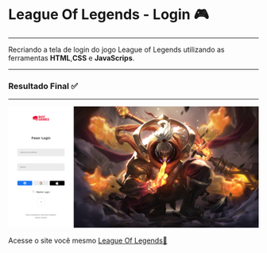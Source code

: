 # League Of Legends - Login :video_game:
***
  Recriando a tela de login do jogo League of Legends utilizando as ferramentas **HTML**,**CSS** e **JavaScrips**.
***

### Resultado Final :white_check_mark:
***
 ![Site 1](https://github.com/ericcastroc/LeagueOfLegends-Login/blob/main/images/Site-1.png?raw=true)

 
Acesse o site você mesmo [League Of Legends:beginner:](https://ericcastroc.github.io/LeagueOfLegends-Login/index.hmtl)


